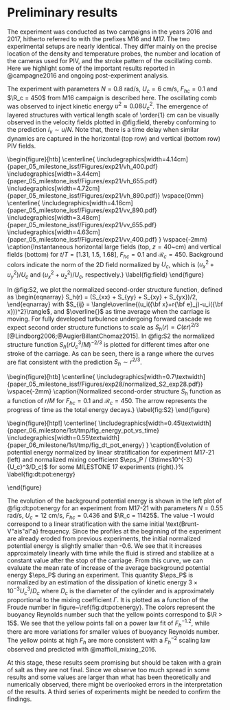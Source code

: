 # Preliminary results

The experiment was conducted as two campaigns in the years 2016 and 2017,
hitherto referred to with the prefixes M16 and M17.
The two experimental setups are nearly identical. They differ mainly on the
precise location of the density and temperature probes, the number and
location of the cameras used for PIV, and the stroke pattern of the oscillating
comb.
Here we highlight some of the important results reported in @campagne2016 and
ongoing post-experiment analysis.

The experiment with parameters $N = 0.8$ rad/s, $U_c = 6$ cm/s, $F_{hc} = 0.1$
and $\R_c = 450$ from M16 campaign is described here. The oscillating comb was
observed to inject kinetic energy $u^2 \approx 0.08 U_c^2$. The emergence of
layered structures with vertical length scale of \order{1} cm can be visually
observed in the velocity fields plotted in @fig:field, thereby conforming to
the prediction $l_v \sim u / N$. Note that, there is a time delay when similar
dynamics are captured in the horizontal (top row) and vertical (bottom row) PIV
fields.

\begin{figure}[htb]
\centerline{
\includegraphics[width=4.14cm]{paper_05_milestone_issf/Figures/exp21/vh_400.pdf}
\includegraphics[width=3.44cm]{paper_05_milestone_issf/Figures/exp21/vh_655.pdf}
\includegraphics[width=4.72cm]{paper_05_milestone_issf/Figures/exp21/vh_890.pdf}}
\vspace{0mm}
\centerline{
\includegraphics[width=4.16cm]{paper_05_milestone_issf/Figures/exp21/vv_890.pdf}
\includegraphics[width=3.48cm]{paper_05_milestone_issf/Figures/exp21/vv_655.pdf}
\includegraphics[width=4.63cm]{paper_05_milestone_issf/Figures/exp21/vv_400.pdf}
}
\vspace{-2mm}
\caption{Instantaneous horizontal large fields (top, $z=40$~cm) and vertical
fields (bottom) for $t/T = [1.31,~1.5,~1.68]$, $F_{hc} = 0.1$ and
$\mathcal{R}_c=450$. Background colors indicate the norm of the 2D field
normalized by $U_c$, which is $(u_x^2 + u_y^2)/U_c$ and $(u_x^2 + u_z^2)/U_c$,
respectively.}
\label{fig:field}
\end{figure}

In @fig:S2, we plot the normalized second-order structure function,
defined as
\begin{eqnarray}
S_h(r) = (S_{xx} + S_{yy} + S_{xy} + S_{yx})/2,
\end{eqnarray}
with $S_{ij} = \langle\overline{(u_i({\bf x}+r{\bf e}_j)-u_i({\bf
x}))^2}\rangle$, and $\overline{}$ as time average when the carriage is moving.
For fully developed turbulence undergoing forward cascade we expect second
order structure functions to scale as  $S_h(r) = C (\varepsilon r)^{2/3}$
[@Lindborg2006;@AugierBillantChomaz2015]. In @fig:S2
the normalized structure function $S_h(rU_c^3/M)^{-2/3}$ is plotted for
different times after one stroke of the carriage. As can be seen, there is a
range where the curves are flat consistent with the prediction $S_h \sim
r^{2/3}$.

\begin{figure}[htb]
\centerline{
\includegraphics[width=0.7\textwidth]{paper_05_milestone_issf/Figures/exp28/normalized_S2_exp28.pdf}}
\vspace{-2mm}
\caption{Normalized second-order structure $S_h$ function as a function of
$r/M$ for $F_{hc} = 0.1$ and $\mathcal{R}_c=450$. The arrow represents the
progress of time as the total energy decays.}
\label{fig:S2}
\end{figure}


\begin{figure}[htp!]
\centerline{
\includegraphics[width=0.45\textwidth]{paper_06_milestone/1st/tmp/fig_energy_pot_vs_time}
\includegraphics[width=0.55\textwidth]{paper_06_milestone/1st/tmp/fig_dt_pot_energy}
}
\caption{Evolution of potential energy normalized by linear stratification for
experiment M17-21 (left) and normalized mixing coefficient $\eps_P /
(3\times10^{-3} {U_c}^3/D_c)$ for some MILESTONE 17 experiments (right).}%
\label{fig:dt:pot:energy}

\end{figure}

The evolution of the background potential energy is shown in the left plot of
@fig:dt:pot:energy for an experiment from M17-21 with parameters $N = 0.55$
rad/s, $U_c = 12$ cm/s, $F_{hc} = 0.436$ and $\R_c = 11425$.  The value
-1 would correspond to a linear stratification with the same initial
\text{Brunt-V\"ais\"al\"a} frequency. Since the profiles at the beginning of the
experiment are already eroded from previous experiments, the initial normalized
potential energy is slightly smaller than -0.6. We see that it increases
approximately linearly with time while the fluid is stirred and stabilize at a
constant value after the stop of the carriage. From this curve, we can evaluate
the mean rate of increase of the average background potential energy
$\eps_P$ during an experiment.
This quantity $\eps_P$ is normalized by an estimation of the dissipation of
kinetic energy $3\times10^{-3} {U_c}^3/D_c$ where $D_c$ is the diameter of the
cylinder and is approximately proportional to the mixing coefficient $\Gamma$.
It is plotted as a function of the Froude number in
figure~\ref{fig:dt:pot:energy}.
The colors represent the buoyancy Reynolds number
such that the yellow points correspond to $\R > 15$. We see that the yellow
points fall on a power law fit of $F_h^{-1.2}$, while there are more variations
for smaller values of buoyancy Reynolds number. The yellow points at high
$F_h$ are more consistent with a ${F_h}^{-2}$ scaling law observed and
predicted with @maffioli_mixing_2016.

At this stage, these results seem promising but should be taken with a grain of
salt as they are not final. Since we observe too much spread in some results
and some values are larger than what has been theoretically and numerically
observed, there might be overlooked errors in the interpretation of the
results. A third series of experiments might be needed to confirm the findings.
